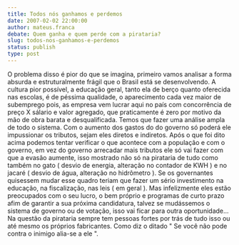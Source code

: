 ```yaml
---
title: Todos nós ganhamos e perdemos
date: 2007-02-02 22:00:00
author: mateus.franca
debate: Quem ganha e quem perde com a pirataria?
slug: todos-nos-ganhamos-e-perdemos
status: publish 
type: post
---
```


O problema disso é pior do que se imagina, primeiro vamos analisar a forma absurda e estruturalmente frágil que o Brasil está se desenvolvendo. A cultura pior possível, a educação geral, tanto ela de berço quanto oferecida nas escolas, é de péssima qualidade, o aparecimento cada vez maior de subemprego pois, as empresa vem lucrar aqui no país com concorrência de preço X sálario e valor agregado, que praticamente é zero por motivo da mão de obra barata e desqualificada. Temos que fazer uma análise ampla de todo o sistema. Com o aumento dos gastos do do governo só poderá ele impussionar os tributos, sejam eles diretos e indiretos. Após o que foi dito acima podemos tentar verificar o que acontece com a população e com o governo, em vez do governo arrecadar mais tributos ele só vai fazer com que a evasão aumente, isso mostrado não só na pirataria de tudo como também no gato ( desvio de energia, alteração no contador de KWH ) e no jacaré ( desvio de água, alteração no hidrômetro ). Se os governantes quisessem mudar esse quadro teriam que fazer um sério investimento na educação, na fiscalização, nas leis ( em geral ). Mas infelizmente eles estão preocupados com o seu lucro, o bem próprio e programas de curto prazo afim de garantir a sua próxima candidatura, talvez se mudássemos o sistema de governo ou de votação, isso vai ficar para outra oportunidade... Na questão da pirataria sempre tem pessoas fortes por trás de tudo isso ou até mesmo os próprios fabricantes. Como diz o ditado " Se você não pode contra o inimigo alia-se a ele ".
